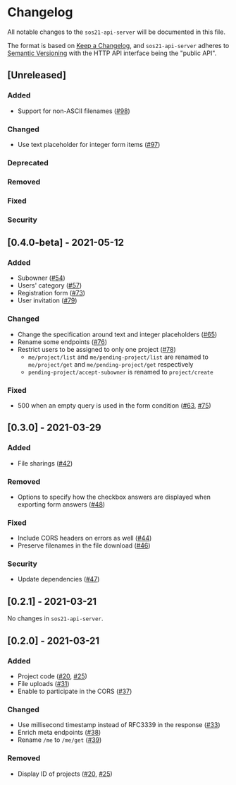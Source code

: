 # Changelog

All notable changes to the `sos21-api-server` will be documented in this file.

The format is based on [Keep a Changelog](https://keepachangelog.com/en/1.0.0/),
and `sos21-api-server` adheres to [Semantic Versioning](https://semver.org/spec/v2.0.0.html)
with the HTTP API interface being the "public API".

## [Unreleased]

### Added

- Support for non-ASCII filenames ([#98](https://github.com/sohosai/sos21-backend/pull/98))

### Changed

- Use text placeholder for integer form items ([#97](https://github.com/sohosai/sos21-backend/pull/97))

### Deprecated
### Removed
### Fixed
### Security

## [0.4.0-beta] - 2021-05-12

### Added

- Subowner ([#54](https://github.com/sohosai/sos21-backend/pull/54))
- Users' category ([#57](https://github.com/sohosai/sos21-backend/pull/57))
- Registration form ([#73](https://github.com/sohosai/sos21-backend/pull/73))
- User invitation ([#79](https://github.com/sohosai/sos21-backend/pull/79))

### Changed

- Change the specification around text and integer placeholders ([#65](https://github.com/sohosai/sos21-backend/pull/65))
- Rename some endpoints ([#76](https://github.com/sohosai/sos21-backend/pull/76))
- Restrict users to be assigned to only one project ([#78](https://github.com/sohosai/sos21-backend/pull/78))
    - `me/project/list` and `me/pending-project/list` are renamed to `me/project/get` and `me/pending-project/get` respectively
    - `pending-project/accept-subowner` is renamed to `project/create`

### Fixed

- 500 when an empty query is used in the form condition ([#63](https://github.com/sohosai/sos21-backend/pull/63), [#75](https://github.com/sohosai/sos21-backend/pull/75))

## [0.3.0] - 2021-03-29

### Added

- File sharings ([#42](https://github.com/sohosai/sos21-backend/pull/42))

### Removed

- Options to specify how the checkbox answers are displayed when exporting form answers ([#48](https://github.com/sohosai/sos21-backend/pull/48))

### Fixed

- Include CORS headers on errors as well ([#44](https://github.com/sohosai/sos21-backend/pull/44))
- Preserve filenames in the file download ([#46](https://github.com/sohosai/sos21-backend/pull/46))

### Security

- Update dependencies ([#47](https://github.com/sohosai/sos21-backend/pull/47))

## [0.2.1] - 2021-03-21

No changes in `sos21-api-server`.

## [0.2.0] - 2021-03-21

### Added

- Project code ([#20](https://github.com/sohosai/sos21-backend/pull/20), [#25](https://github.com/sohosai/sos21-backend/pull/25))
- File uploads ([#31](https://github.com/sohosai/sos21-backend/pull/31))
- Enable to participate in the CORS ([#37](https://github.com/sohosai/sos21-backend/pull/37))

### Changed

- Use millisecond timestamp instead of RFC3339 in the response ([#33](https://github.com/sohosai/sos21-backend/pull/33))
- Enrich meta endpoints ([#38](https://github.com/sohosai/sos21-backend/pull/38/files))
- Rename `/me` to `/me/get` ([#39](https://github.com/sohosai/sos21-backend/pull/39))

### Removed

- Display ID of projects ([#20](https://github.com/sohosai/sos21-backend/pull/20), [#25](https://github.com/sohosai/sos21-backend/pull/25))
